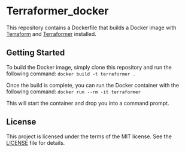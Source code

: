 # Terraformer_docker

This repository contains a Dockerfile that builds a Docker image with [Terraform](https://github.com/hashicorp/terraform) and [Terraformer](https://github.com/GoogleCloudPlatform/terraformer) installed.

## Getting Started

To build the Docker image, simply clone this repository and run the following command:
`docker build -t terraformer .`


Once the build is complete, you can run the Docker container with the following command:
`docker run --rm -it terraformer`

This will start the container and drop you into a command prompt.

## License

This project is licensed under the terms of the MIT license. See the [LICENSE](./LICENSE) file for details.
